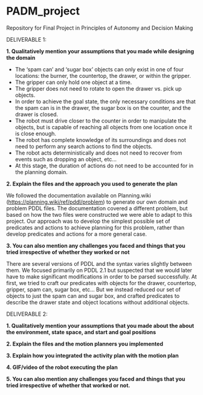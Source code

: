 # PADM_project
Repository for Final Project in Principles of Autonomy and Decision Making

DELIVERABLE 1:

**1. Qualitatively mention your assumptions that you made while designing the domain**
- The ‘spam can’ and ‘sugar box’ objects can only exist in one of four locations: the burner, the countertop, the drawer, or within the gripper.
- The gripper can only hold one object at a time.
- The gripper does not need to rotate to open the drawer vs. pick up objects.
- In order to achieve the goal state, the only necessary conditions are that the spam can is in the drawer, the sugar box is on the counter, and the drawer is closed.
- The robot must drive closer to the counter in order to manipulate the objects, but is capable of reaching all objects from one location once it is close enough.
- The robot has complete knowledge of its surroundings and does not need to perform any search actions to find the objects.
- The robot acts deterministically and does not need to recover from events such as dropping an object, etc… 
- At this stage, the duration of actions do not need to be accounted for in the planning domain. 

**2. Explain the files and the approach you used to generate the plan**

We followed the documentation available on Planning.wiki (https://planning.wiki/ref/pddl/problem) to generate our own domain and problem PDDL files. The documentation covered a different problem, but based on how the two files were constructed we were able to adapt to this project. Our approach was to develop the simplest possible set of predicates and actions to achieve planning for this problem, rather than develop predicates and actions for a more general case. 

**3. You can also mention any challenges you faced and things that you tried irrespective of whether they worked or not**

There are several versions of PDDL and the syntax varies slightly between them. We focused primarily on PDDL 2.1 but suspected that we would later have to make significant modifications in order to be parsed successfully. At first, we tried to craft our predicates with objects for the drawer, countertop, gripper, spam can, sugar box, etc… But we instead reduced our set of objects to just the spam can and sugar box, and crafted predicates to describe the drawer state and object locations without additional objects. 

DELIVERABLE 2:

**1. Qualitatively mention your assumptions that you made about the about the environment, state space, and start and goal positions**


**2. Explain the files and the motion planners you implemented**


**3. Explain how you integrated the activity plan with the motion plan**

**4. GIF/video of the robot executing the plan**

**5. You can also mention any challenges you faced and things that you tried irrespective of whether that worked or not.**

